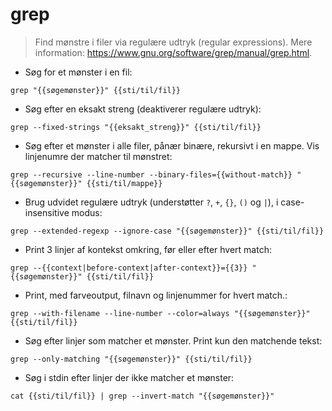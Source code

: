 # grep

> Find mønstre i filer via regulære udtryk (regular expressions).
> Mere information: <https://www.gnu.org/software/grep/manual/grep.html>.

- Søg for et mønster i en fil:

`grep "{{søgemønster}}" {{sti/til/fil}}`

- Søg efter en eksakt streng (deaktiverer regulære udtryk):

`grep --fixed-strings "{{eksakt_streng}}" {{sti/til/fil}}`

- Søg efter et mønster i alle filer, pånær binære, rekursivt i en mappe. Vis linjenumre der matcher til mønstret:

`grep --recursive --line-number --binary-files={{without-match}} "{{søgemønster}}" {{sti/til/mappe}}`

- Brug udvidet regulære udtryk (understøtter `?`, `+`, `{}`, `()` og `|`), i case-insensitive modus:

`grep --extended-regexp --ignore-case "{{søgemønster}}" {{sti/til/fil}}`

- Print 3 linjer af kontekst omkring, før eller efter hvert match:

`grep --{{context|before-context|after-context}}={{3}} "{{søgemønster}}" {{sti/til/fil}}`

- Print, med farveoutput, filnavn og linjenummer for hvert match.:

`grep --with-filename --line-number --color=always "{{søgemønster}}" {{sti/til/fil}}`

- Søg efter linjer som matcher et mønster. Print kun den matchende tekst:

`grep --only-matching "{{søgemønster}}" {{sti/til/fil}}`

- Søg i stdin efter linjer der ikke matcher et mønster:

`cat {{sti/til/fil}} | grep --invert-match "{{søgemønster}}"`
